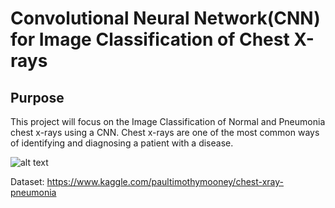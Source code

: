 # Convolutional Neural Network(CNN) for Image Classification of Chest X-rays

## Purpose
This project will focus on the Image Classification of Normal and Pneumonia chest x-rays using a CNN. Chest x-rays are one of the most common ways of identifying and diagnosing a patient with a disease. 


![alt text](image.jpg)






Dataset:
https://www.kaggle.com/paultimothymooney/chest-xray-pneumonia

